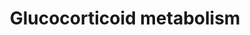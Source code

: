 ---
annotations:
- id: PW:0000070
  parent: classic metabolic pathway
  type: Pathway Ontology
  value: C21-steroid hormone biosynthetic pathway
authors:
- Nsalomonis
- MaintBot
- Bconklin
- M.Lieberman
- Ishida-kazuya
- Christine Chichester
- Egonw
- Eweitz
description: ''
last-edited: 2021-05-16
organisms:
- Rattus norvegicus
redirect_from:
- /index.php/Pathway:WP305
- /instance/WP305
- /instance/WP305_r116969
revision: r116969
schema-jsonld:
- '@context': https://schema.org/
  '@id': https://wikipathways.github.io/pathways/WP305.html
  '@type': Dataset
  creator:
    '@type': Organization
    name: WikiPathways
  description: ''
  keywords:
  - Cyp11a1
  - Cyp11b1
  - Cyp17a1
  - Cyp21a1
  - Hsd11b1
  - Hsd11b2
  - RGD:708361
  license: CC0
  name: Glucocorticoid metabolism
seo: CreativeWork
title: Glucocorticoid metabolism
wpid: WP305
---